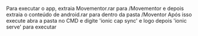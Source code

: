 Para executar o app, extraia Movementor.rar para /Movementor e depois extraia o conteúdo de android.rar para dentro da pasta /Moventor
Após isso execute abra a pasta no CMD e digite 'ionic cap sync' e logo depois 'ionic serve' para executar
